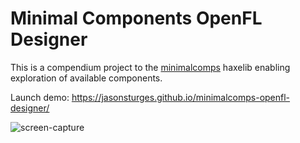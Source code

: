 # Minimal Components OpenFL Designer

This is a compendium project to the [minimalcomps](https://github.com/jasonsturges/minimalcomps-openfl) haxelib enabling exploration of available components.

Launch demo: https://jasonsturges.github.io/minimalcomps-openfl-designer/

![screen-capture](http://labs.jasonsturges.com/haxe/openfl/minimalcomps-designer/screenshot.png)

